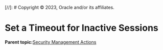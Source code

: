 [//]: # Copyright © 2023, Oracle and/or its affiliates.

# Set a Timeout for Inactive Sessions

**Parent topic:**[Security Management Actions](../topics/securitypractice.md)

